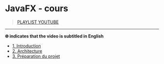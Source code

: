 # JavaFX - cours

> [PLAYLIST YOUTUBE](https://www.youtube.com/playlist?list=PLrSOXFDHBtfGPyx7UHfsJtrdnpa_ix0ah)

---

**🌐 indicates that the video is subtitled in English**<br>

+ [1. Introduction](https://www.youtube.com/watch?v=I_bpcc6R338)
+ [2. Architecture](https://www.youtube.com/watch?v=VkbRLNwfjV4)
+ [3. Préparation du projet](https://www.youtube.com/watch?v=0pm1kZLweVE)
